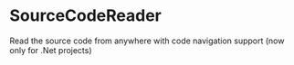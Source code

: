 SourceCodeReader
================

Read the source code from anywhere with code navigation support (now only for .Net projects)